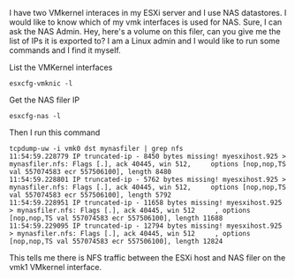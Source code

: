 I have two VMkernel interaces in my ESXi server and I use NAS datastores. I would like to know which of my vmk interfaces is used for NAS. Sure, I can ask the NAS Admin. Hey, here's a volume on this filer, can you give me the list of IPs it is exported to? I am a Linux admin and I would like to run some commands and I find it myself.

List the VMKernel interfaces

    esxcfg-vmknic -l

Get the NAS filer IP

    esxcfg-nas -l

Then I run this command 

    tcpdump-uw -i vmk0 dst mynasfiler | grep nfs
    11:54:59.228779 IP truncated-ip - 8450 bytes missing! myesxihost.925 > mynasfiler.nfs: Flags [.], ack 40445, win 512,     options [nop,nop,TS val 557074583 ecr 557506100], length 8480
    11:54:59.228801 IP truncated-ip - 5762 bytes missing! myesxihost.925 > mynasfiler.nfs: Flags [.], ack 40445, win 512,     options [nop,nop,TS val 557074583 ecr 557506100], length 5792
    11:54:59.228951 IP truncated-ip - 11658 bytes missing! myesxihost.925 > mynasfiler.nfs: Flags [.], ack 40445, win 512     , options [nop,nop,TS val 557074583 ecr 557506100], length 11688
    11:54:59.229095 IP truncated-ip - 12794 bytes missing! myesxihost.925 > mynasfiler.nfs: Flags [.], ack 40445, win 512     , options [nop,nop,TS val 557074583 ecr 557506100], length 12824

This tells me there is NFS traffic between the ESXi host and NAS filer on the vmk1 VMkernel interface.
